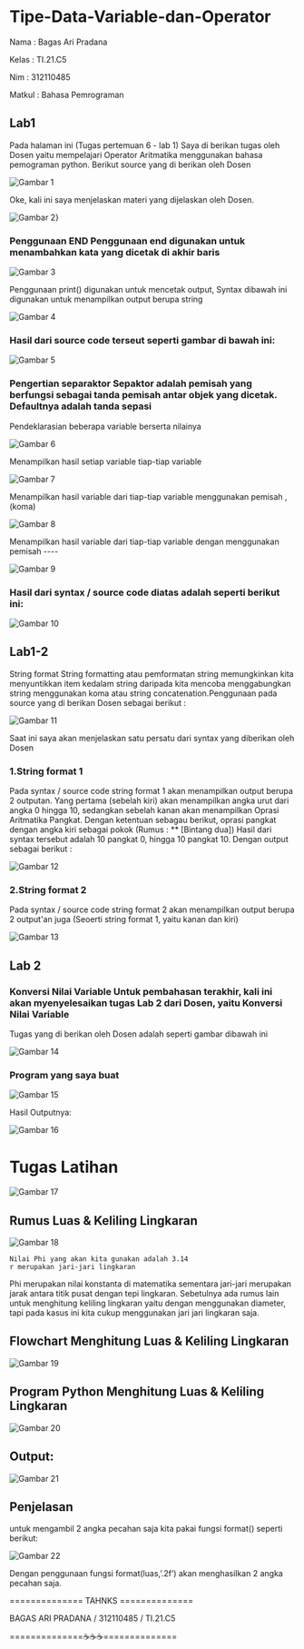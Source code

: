 # Tipe-Data-Variable-dan-Operator
Nama        : Bagas Ari Pradana

Kelas       : TI.21.C5

Nim         : 312110485

Matkul      : Bahasa Pemrograman

## Lab1

Pada halaman ini (Tugas pertemuan 6 - lab 1) Saya di berikan tugas oleh Dosen yaitu mempelajari Operator Aritmatika menggunakan bahasa pemograman python. Berikut source yang di berikan oleh Dosen

![Gambar 1](Praktikum/lab1.png)


Oke, kali ini saya menjelaskan materi yang dijelaskan oleh Dosen. 

![Gambar 2}](Praktikum/CodeLab1.png)

### Penggunaan END Penggunaan end digunakan untuk menambahkan kata yang dicetak di akhir baris

![Gambar 3](Praktikum/Lab1END.png)

Penggunaan print() digunakan untuk mencetak output, Syntax dibawah ini digunakan untuk menampilkan output berupa string

![Gambar 4](Praktikum/Lab1syntax.png)

### Hasil dari source code terseut seperti gambar di bawah ini: 

![Gambar 5](Praktikum/Lab1Output.png)

### Pengertian separaktor Sepaktor adalah pemisah yang berfungsi sebagai tanda pemisah antar objek yang dicetak. Defaultnya adalah tanda sepasi

Pendeklarasian beberapa variable berserta nilainya

![Gambar 6](Praktikum/Lab1Variable.png)

Menampilkan hasil setiap variable tiap-tiap variable

![Gambar 7](Praktikum/Lab1HasilV.png)

Menampilkan hasil variable dari tiap-tiap variable menggunakan pemisah , (koma)

![Gambar 8](Praktikum/Lab1Pemisah.png)

Menampilkan hasil variable dari tiap-tiap variable dengan menggunakan pemisah ----

![Gambar 9](Praktikum/Lab1Pemisah-.png)

### Hasil dari syntax / source code diatas adalah seperti berikut ini:

![Gambar 10](Praktikum/Lab1Hasil.png)


## Lab1-2

String format
String formatting atau pemformatan string memungkinkan kita menyuntikkan item kedalam string daripada kita mencoba menggabungkan string menggunakan koma atau string concatenation.Penggunaan pada source yang di berikan Dosen sebagai berikut : 

![Gambar 11](Praktikum/lab1-2.png)

Saat ini saya akan menjelaskan satu persatu dari syntax yang diberikan oleh Dosen 

### 1.String format 1
Pada syntax / source code string format 1 akan menampilkan output berupa 2 outputan.
Yang pertama (sebelah kiri) akan menampilkan angka urut dari angka 0 hingga 10, sedangkan sebelah kanan akan menampilkan Oprasi Aritmatika Pangkat.
Dengan ketentuan sebagau berikut, oprasi pangkat dengan angka kiri sebagai pokok (Rumus : ** [Bintang dua])
Hasil dari syntax tersebut adalah 10 pangkat 0, hingga 10 pangkat 10. Dengan output sebagai berikut : 

![Gambar 12](Praktikum/Lab1-2String1.png)


### 2.String format 2
Pada syntax / source code string format 2 akan menampilkan output berupa 2 output'an juga (Seoerti string format 1, yaitu kanan dan kiri)

![Gambar 13](Praktikum/Lab1-2String2.png)

## Lab 2

### Konversi Nilai Variable Untuk pembahasan terakhir, kali ini akan myenyelesaikan tugas Lab 2 dari Dosen, yaitu Konversi Nilai Variable
Tugas yang di berikan oleh Dosen adalah seperti gambar dibawah ini 

![Gambar 14](Praktikum/Lab2.png)

### Program yang saya buat 

![Gambar 15](Praktikum/Lab2Code.png)

Hasil Outputnya:

![Gambar 16](Praktikum/Lab2Output.png)


# Tugas Latihan

![Gambar 17](TugasLatihan/Tugas.png)

## Rumus Luas & Keliling Lingkaran

![Gambar 18](TugasLatihan/Rumus.png)

    Nilai Phi yang akan kita gunakan adalah 3.14
    r merupakan jari-jari lingkaran

Phi merupakan nilai konstanta di matematika sementara jari-jari merupakan jarak antara titik pusat dengan tepi lingkaran. Sebetulnya ada rumus lain untuk menghitung keliling lingkaran yaitu dengan menggunakan diameter, tapi pada kasus ini kita cukup menggunakan jari jari lingkaran saja.

## Flowchart Menghitung Luas & Keliling Lingkaran

![Gambar 19](TugasLatihan/Flowchart.png)

## Program Python Menghitung Luas & Keliling Lingkaran

![Gambar 20](TugasLatihan/Program.png)

## Output:

![Gambar 21](TugasLatihan/Output.png)

## Penjelasan 

untuk mengambil 2 angka pecahan saja kita pakai fungsi format() seperti berikut:

![Gambar 22](TugasLatihan/P1.png)

Dengan penggunaan fungsi format(luas,’.2f’) akan menghasilkan 2 angka pecahan saja.


============== TAHNKS ==============

BAGAS ARI PRADANA / 312110485 / TI.21.C5

==============☕☕☕==============